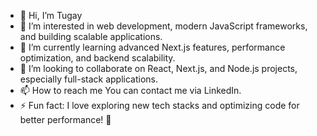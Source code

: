- 👋 Hi, I’m Tugay
- 👀 I’m interested in web development, modern JavaScript frameworks, and building scalable applications.
- 🌱 I’m currently learning advanced Next.js features, performance optimization, and backend scalability.
- 💞️ I’m looking to collaborate on React, Next.js, and Node.js projects, especially full-stack applications.
- 📫 How to reach me You can contact me via LinkedIn.
- ⚡ Fun fact: I love exploring new tech stacks and optimizing code for better performance! 🚀
